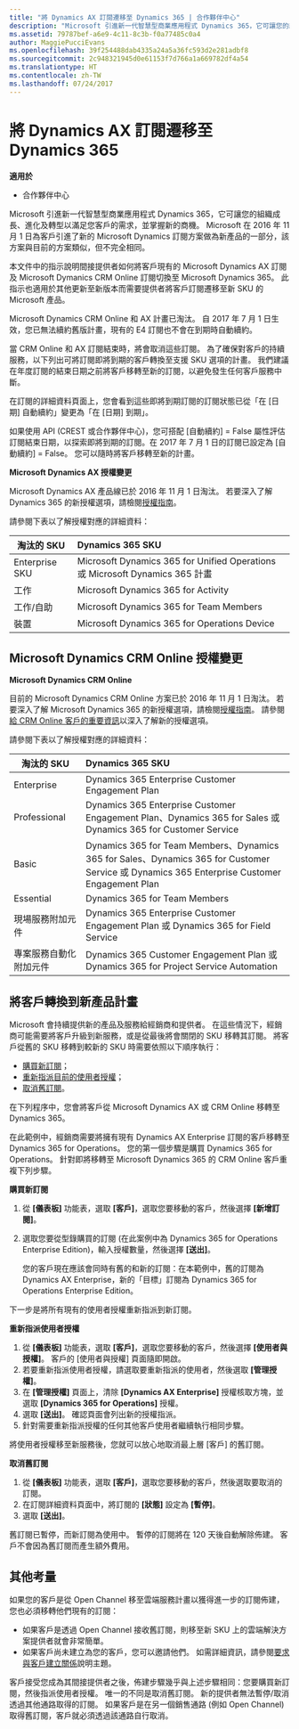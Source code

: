 ```yaml
---
title: "將 Dynamics AX 訂閱遷移至 Dynamics 365 | 合作夥伴中心"
description: "Microsoft 引進新一代智慧型商業應用程式 Dynamics 365，它可讓您的組織成長、進化及轉型以滿足您客戶的需求，並掌握新的商機。"
ms.assetid: 79787bef-a6e9-4c11-8c3b-f0a77485c0a4
author: MaggiePucciEvans
ms.openlocfilehash: 39f254488dab4335a24a5a36fc593d2e281adbf8
ms.sourcegitcommit: 2c948321945d0e61153f7d766a1a669782df4a54
ms.translationtype: HT
ms.contentlocale: zh-TW
ms.lasthandoff: 07/24/2017
---
```

# <a name="migrate-dynamics-ax-subscriptions-to-dynamics-365"></a>將 Dynamics AX 訂閱遷移至 Dynamics 365

**適用於**

-  合作夥伴中心

Microsoft 引進新一代智慧型商業應用程式 Dynamics 365，它可讓您的組織成長、進化及轉型以滿足您客戶的需求，並掌握新的商機。 Microsoft 在 2016 年 11 月 1 日為客戶引進了新的 Microsoft Dynamics 訂閱方案做為新產品的一部分，該方案與目前的方案類似，但不完全相同。

本文件中的指示說明間接提供者如何將客戶現有的 Microsoft Dynamics AX 訂閱及 Microsoft Dymanics CRM Online 訂閱切換至 Microsoft Dynamics 365。 此指示也適用於其他更新至新版本而需要提供者將客戶訂閱遷移至新 SKU 的 Microsoft 產品。

Microsoft Dynamics CRM Online 和 AX 計畫已淘汰。  自 2017 年 7 月 1 日生效，您已無法續約舊版計畫，現有的 E4 訂閱也不會在到期時自動續約。

當 CRM Online 和 AX 訂閱結束時，將會取消這些訂閱。 為了確保對客戶的持續服務，以下列出可將訂閱即將到期的客戶轉換至支援 SKU 選項的計畫。 我們建議在年度訂閱的結束日期之前將客戶移轉至新的訂閱，以避免發生任何客戶服務中斷。 

在訂閱的詳細資料頁面上，您會看到這些即將到期訂閱的訂閱狀態已從「在 [日期] 自動續約」變更為「在 [日期] 到期」。 

如果使用 API (CREST 或合作夥伴中心)，您可搭配 [自動續約] = False 屬性評估訂閱結束日期，以探索即將到期的訂閱。在 2017 年 7 月 1 日的訂閱已設定為 [自動續約] = False。 您可以隨時將客戶移轉至新的計畫。 

**Microsoft Dynamics AX 授權變更**

Microsoft Dynamics AX 產品線已於 2016 年 11 月 1 日淘汰。 若要深入了解 Dynamics 365 的新授權選項，請檢閱[授權指南](http://download.microsoft.com/documents/dynamics/pricing/Dynamics_365_Enterprise_edition_Licensing_Guide.pdf)。

 請參閱下表以了解授權對應的詳細資料：

|**淘汰的 SKU**   |**Dynamics 365 SKU**   |
|-------------------|:----------------------|
|Enterprise SKU|Microsoft Dynamics 365 for Unified Operations 或 Microsoft Dynamics 365 計畫 |
|工作|Microsoft Dynamics 365 for Activity
|工作/自助|Microsoft Dynamics 365 for Team Members|
|裝置|Microsoft Dynamics 365 for Operations Device|

## <a name="microsoft-dynamics-crm-online-licensing-changes"></a>Microsoft Dynamics CRM Online 授權變更 

**Microsoft Dynamics CRM Online**

目前的 Microsoft Dynamics CRM Online 方案已於 2016 年 11 月 1 日淘汰。 若要深入了解 Microsoft Dynamics 365 的新授權選項，請檢閱[授權指南](http://download.microsoft.com/documents/dynamics/pricing/Dynamics_365_Enterprise_edition_Licensing_Guide.pdf)。 請參閱 [給 CRM Online 客戶的重要資訊](https://go.microsoft.com/fwlink/?linkid=831667)以深入了解新的授權選項。

請參閱下表以了解授權對應的詳細資料：

|**淘汰的 SKU**   |**Dynamics 365 SKU**   |
|-------------------|:----------------------|
|Enterprise|Dynamics 365 Enterprise Customer Engagement Plan |
|Professional|Dynamics 365 Enterprise Customer Engagement Plan、Dynamics 365 for Sales 或 Dynamics 365 for Customer Service|
|Basic|Dynamics 365 for Team Members、Dynamics 365 for Sales、Dynamics 365 for Customer Service 或 Dynamics 365 Enterprise Customer Engagement Plan|
|Essential|Dynamics 365 for Team Members|
|現場服務附加元件|Dynamics 365 Enterprise Customer Engagement Plan 或 Dynamics 365 for Field Service|
|專案服務自動化附加元件|Dynamics 365 Customer Engagement Plan 或 Dynamics 365 for Project Service Automation|



## <a name="transition-customers-to-new-product-plans"></a>將客戶轉換到新產品計畫


Microsoft 會持續提供新的產品及服務給經銷商和提供者。 在這些情況下，經銷商可能需要將客戶升級到新服務，或是從最後將會關閉的 SKU 移轉其訂閱。 將客戶從舊的 SKU 移轉到較新的 SKU 時需要依照以下順序執行：

-   [購買新訂閱](#manual-subscription-migration-purchasenewsubsc)；
-   [重新指派目前的使用者授權](#manual-subscription-migration-reassignlicenses)；
-   [取消舊訂閱](#manual-subscription-migration-cancelsubscriptions)。

在下列程序中，您會將客戶從 Microsoft Dynamics AX 或 CRM Online 移轉至 Dynamics 365。

在此範例中，經銷商需要將擁有現有 Dynamics AX Enterprise 訂閱的客戶移轉至 Dynamics 365 for Operations。 您的第一個步驟是購買 Dynamics 365 for Operations。  針對即將移轉至 Microsoft Dynamics 365 的 CRM Online 客戶重複下列步驟。

<a href="" id="purchasenewsubsc"></a>

**購買新訂閱**

1.  從 **\[儀表板\]** 功能表，選取 **\[客戶\]**，選取您要移動的客戶，然後選擇 **\[新增訂閱\]**。
2.  選取您要從型錄購買的訂閱 (在此案例中為 Dynamics 365 for Operations Enterprise Edition)，輸入授權數量，然後選擇 **\[送出\]**。

    您的客戶現在應該會同時有舊的和新的訂閱：在本範例中，舊的訂閱為 Dynamics AX Enterprise，新的「目標」訂閱為 Dynamics 365 for Operations Enterprise Edition。

<a href="" id="reassignlicenses"></a>下一步是將所有現有的使用者授權重新指派到新訂閱。

**重新指派使用者授權**

1.  從 **\[儀表板\]** 功能表，選取 **\[客戶\]**，選取您要移動的客戶，然後選擇 **\[使用者與授權\]**。 客戶的 \[使用者與授權\] 頁面隨即開啟。
2.  若要重新指派使用者授權，請選取要重新指派的使用者，然後選取 **\[管理授權\]**。
3.  在 **\[管理授權\]** 頁面上，清除 **\[Dynamics AX Enterprise\]** 授權核取方塊，並選取 **\[Dynamics 365 for Operations\]** 授權。
4.  選取 **\[送出\]**。 確認頁面會列出新的授權指派。
5.  針對需要重新指派授權的任何其他客戶使用者繼續執行相同步驟。

<a href="" id="cancelsubscriptions"></a>將使用者授權移至新服務後，您就可以放心地取消最上層 \[客戶\] 的舊訂閱。

**取消舊訂閱**

1.  從 **\[儀表板\]** 功能表，選取 **\[客戶\]**，選取您要移動的客戶，然後選取要取消的訂閱。
2.  在訂閱詳細資料頁面中，將訂閱的 **\[狀態\]** 設定為 **\[暫停\]**。
3.  選取 **\[送出\]**。

舊訂閱已暫停，而新訂閱為使用中。 暫停的訂閱將在 120 天後自動解除佈建。 客戶不會因為舊訂閱而產生額外費用。

## <a name="additional-considerations"></a>其他考量


如果您的客戶是從 Open Channel 移至雲端服務計畫以獲得進一步的訂閱佈建，您也必須移轉他們現有的訂閱：

-   如果客戶是透過 Open Channel 接收舊訂閱，則移至新 SKU 上的雲端解決方案提供者就會非常簡單。
-   如果客戶尚未建立為您的客戶，您可以邀請他們。 如需詳細資訊，請參閱[要求與客戶建立關係](https://msdn.microsoft.com/en-us/library/partnercenter/mt750320.aspx)說明主題。

客戶接受您成為其間接提供者之後，佈建步驟幾乎與上述步驟相同：您要購買新訂閱，然後指派使用者授權。 唯一的不同是取消舊訂閱。 新的提供者無法暫停/取消透過其他通路取得的訂閱。 如果客戶是在另一個銷售通路 (例如 Open Channel) 取得舊訂閱，客戶就必須透過該通路自行取消。

 

 



